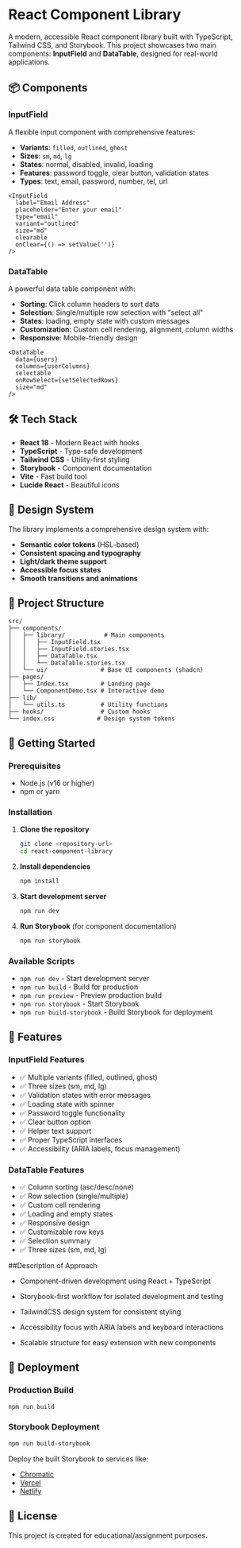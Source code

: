 # React Component Library

A modern, accessible React component library built with TypeScript, Tailwind CSS, and Storybook. This project showcases two main components: **InputField** and **DataTable**, designed for real-world applications.


## 📦 Components

### InputField
A flexible input component with comprehensive features:

- **Variants**: `filled`, `outlined`, `ghost`
- **Sizes**: `sm`, `md`, `lg`
- **States**: normal, disabled, invalid, loading
- **Features**: password toggle, clear button, validation states
- **Types**: text, email, password, number, tel, url

```tsx
<InputField
  label="Email Address"
  placeholder="Enter your email"
  type="email"
  variant="outlined"
  size="md"
  clearable
  onClear={() => setValue('')}
/>
```

### DataTable
A powerful data table component with:

- **Sorting**: Click column headers to sort data
- **Selection**: Single/multiple row selection with "select all"
- **States**: loading, empty state with custom messages
- **Customization**: Custom cell rendering, alignment, column widths
- **Responsive**: Mobile-friendly design

```tsx
<DataTable
  data={users}
  columns={userColumns}
  selectable
  onRowSelect={setSelectedRows}
  size="md"
/>
```

## 🛠️ Tech Stack

- **React 18** - Modern React with hooks
- **TypeScript** - Type-safe development
- **Tailwind CSS** - Utility-first styling
- **Storybook** - Component documentation
- **Vite** - Fast build tool
- **Lucide React** - Beautiful icons

## 🎨 Design System

The library implements a comprehensive design system with:

- **Semantic color tokens** (HSL-based)
- **Consistent spacing and typography**
- **Light/dark theme support**
- **Accessible focus states**
- **Smooth transitions and animations**

## 📁 Project Structure

```
src/
├── components/
│   ├── library/           # Main components
│   │   ├── InputField.tsx
│   │   ├── InputField.stories.tsx
│   │   ├── DataTable.tsx
│   │   └── DataTable.stories.tsx
│   └── ui/               # Base UI components (shadcn)
├── pages/
│   ├── Index.tsx         # Landing page
│   └── ComponentDemo.tsx # Interactive demo
├── lib/
│   └── utils.ts          # Utility functions
├── hooks/                # Custom hooks
└── index.css            # Design system tokens
```

## 🚀 Getting Started

### Prerequisites
- Node.js (v16 or higher)
- npm or yarn

### Installation

1. **Clone the repository**
   ```bash
   git clone <repository-url>
   cd react-component-library
   ```

2. **Install dependencies**
   ```bash
   npm install
   ```

3. **Start development server**
   ```bash
   npm run dev
   ```

4. **Run Storybook** (for component documentation)
   ```bash
   npm run storybook
   ```

### Available Scripts

- `npm run dev` - Start development server
- `npm run build` - Build for production
- `npm run preview` - Preview production build
- `npm run storybook` - Start Storybook
- `npm run build-storybook` - Build Storybook for deployment

## 🎯 Features

### InputField Features
- ✅ Multiple variants (filled, outlined, ghost)
- ✅ Three sizes (sm, md, lg)
- ✅ Validation states with error messages
- ✅ Loading state with spinner
- ✅ Password toggle functionality
- ✅ Clear button option
- ✅ Helper text support
- ✅ Proper TypeScript interfaces
- ✅ Accessibility (ARIA labels, focus management)

### DataTable Features
- ✅ Column sorting (asc/desc/none)
- ✅ Row selection (single/multiple)
- ✅ Custom cell rendering
- ✅ Loading and empty states
- ✅ Responsive design
- ✅ Customizable row keys
- ✅ Selection summary
- ✅ Three sizes (sm, md, lg)

##Description of Approach

- Component-driven development using React + TypeScript

- Storybook-first workflow for isolated development and testing

- TailwindCSS design system for consistent styling

- Accessibility focus with ARIA labels and keyboard interactions

- Scalable structure for easy extension with new components

## 🚢 Deployment

### Production Build
```bash
npm run build
```

### Storybook Deployment
```bash
npm run build-storybook
```

Deploy the built Storybook to services like:
- [Chromatic](https://chromatic.com)
- [Vercel](https://vercel.com)
- [Netlify](https://netlify.com)



## 📄 License

This project is created for educational/assignment purposes.

